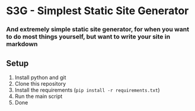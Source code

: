 # S3G - Simplest Static Site Generator
### And extremely simple static site generator, for when you want to do most things yourself, but want to write your site in markdown


## Setup
1. Install python and git
2. Clone this repository
3. Install the requirements (`pip install -r requirements.txt`)
4. Run the main script
5. Done